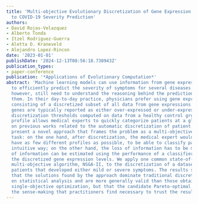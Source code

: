 ```yaml
---
title: 'Multi-objective Evolutionary Discretization of Gene Expression Profiles: Application
  to COVID-19 Severity Prediction'
authors:
- David Rojas-Velazquez
- Alberto Tonda
- Itzel Rodriguez-Guerra
- Aletta D. Kraneveld
- Alejandro Lopez-Rincon
date: '2023-01-01'
publishDate: '2024-12-13T08:56:18.738943Z'
publication_types:
- paper-conference
publication: '*Applications of Evolutionary Computation*'
abstract: 'Machine learning models can use information from gene expressions in patients
  to efficiently predict the severity of symptoms for several diseases. Medical experts,
  however, still need to understand the reasoning behind the predictions before trusting
  them. In their day-to-day practice, physicians prefer using gene expression profiles,
  consisting of a discretized subset of all data from gene expressions: in these profiles,
  genes are typically reported as either over-expressed or under-expressed, using
  discretization thresholds computed on data from a healthy control group. A discretized
  profile allows medical experts to quickly categorize patients at a glance. Building
  on previous works related to the automatic discretization of patient profiles, we
  present a novel approach that frames the problem as a multi-objective optimization
  task: on the one hand, after discretization, the medical expert would prefer to
  have as few different profiles as possible, to be able to classify patients in an
  intuitive way; on the other hand, the loss of information has to be minimized. Loss
  of information can be estimated using the performance of a classifier trained on
  the discretized gene expression levels. We apply one common state-of-the-art evolutionary
  multi-objective algorithm, NSGA-II, to the discretization of a dataset of COVID-19
  patients that developed either mild or severe symptoms. The results show not only
  that the solutions found by the approach dominate traditional discretization based
  on statistical analysis and are more generally valid than those obtained through
  single-objective optimization, but that the candidate Pareto-optimal solutions preserve
  the sense-making that practitioners find necessary to trust the results.'
---
```

